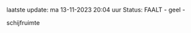 laatste update: 
ma 13-11-2023 20:04   uur 
Status: FAALT - geel - 
<div class="service Y">schijfruimte</div>